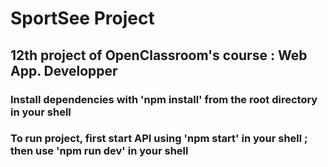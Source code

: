 # SportSee Project

## 12th project of OpenClassroom's course : Web App. Developper

### Install dependencies with 'npm install' from the root directory in your shell

### To run project, first start API using 'npm start' in your shell ; then use 'npm run dev' in your shell
